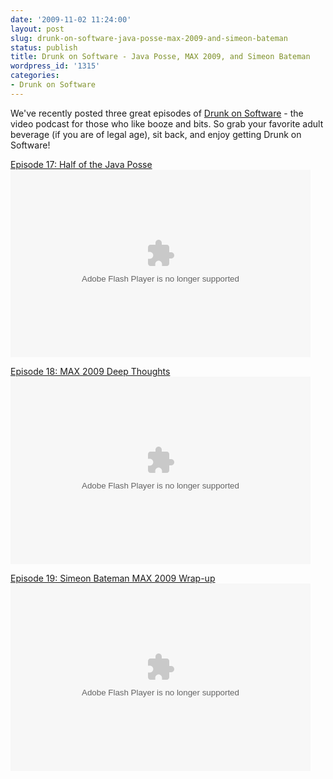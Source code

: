 ```yaml
---
date: '2009-11-02 11:24:00'
layout: post
slug: drunk-on-software-java-posse-max-2009-and-simeon-bateman
status: publish
title: Drunk on Software - Java Posse, MAX 2009, and Simeon Bateman
wordpress_id: '1315'
categories:
- Drunk on Software
---
```


We've recently posted three great episodes of [Drunk on Software](http://www.drunkonsoftware.com) - the video podcast for those who like booze and bits.  So grab your favorite adult beverage (if you are of legal age), sit back, and enjoy getting Drunk on Software!

[Episode 17: Half of the Java Posse](http://www.drunkonsoftware.com/2009/09/29/episode-17-half-of-the-java-posse/)
<embed src="http://blip.tv/play/AYGhqCIC" type="application/x-shockwave-flash" width="480" height="300" allowscriptaccess="always" allowfullscreen="true"></embed>

[Episode 18: MAX 2009 Deep Thoughts](http://www.drunkonsoftware.com/2009/10/20/episode-18-max-2009-deep-thoughts/)
<embed src="http://blip.tv/play/AYGn20IC" type="application/x-shockwave-flash" width="480" height="300" allowscriptaccess="always" allowfullscreen="true"></embed>

[Episode 19: Simeon Bateman MAX 2009 Wrap-up](http://www.drunkonsoftware.com/2009/10/25/episode-19-simeon-bateman-max-2009-wrap-up/)
<embed src="http://blip.tv/play/AYGn20wC" type="application/x-shockwave-flash" width="480" height="300" allowscriptaccess="always" allowfullscreen="true"></embed>
